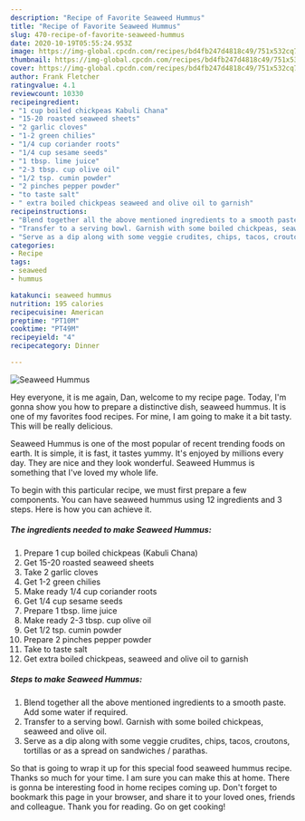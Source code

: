 ```yaml
---
description: "Recipe of Favorite Seaweed Hummus"
title: "Recipe of Favorite Seaweed Hummus"
slug: 470-recipe-of-favorite-seaweed-hummus
date: 2020-10-19T05:55:24.953Z
image: https://img-global.cpcdn.com/recipes/bd4fb247d4818c49/751x532cq70/seaweed-hummus-recipe-main-photo.jpg
thumbnail: https://img-global.cpcdn.com/recipes/bd4fb247d4818c49/751x532cq70/seaweed-hummus-recipe-main-photo.jpg
cover: https://img-global.cpcdn.com/recipes/bd4fb247d4818c49/751x532cq70/seaweed-hummus-recipe-main-photo.jpg
author: Frank Fletcher
ratingvalue: 4.1
reviewcount: 10330
recipeingredient:
- "1 cup boiled chickpeas Kabuli Chana"
- "15-20 roasted seaweed sheets"
- "2 garlic cloves"
- "1-2 green chilies"
- "1/4 cup coriander roots"
- "1/4 cup sesame seeds"
- "1 tbsp. lime juice"
- "2-3 tbsp. cup olive oil"
- "1/2 tsp. cumin powder"
- "2 pinches pepper powder"
- "to taste salt"
- " extra boiled chickpeas seaweed and olive oil to garnish"
recipeinstructions:
- "Blend together all the above mentioned ingredients to a smooth paste. Add some water if required."
- "Transfer to a serving bowl. Garnish with some boiled chickpeas, seaweed and olive oil."
- "Serve as a dip along with some veggie crudites, chips, tacos, croutons, tortillas or as a spread on sandwiches / parathas."
categories:
- Recipe
tags:
- seaweed
- hummus

katakunci: seaweed hummus 
nutrition: 195 calories
recipecuisine: American
preptime: "PT10M"
cooktime: "PT49M"
recipeyield: "4"
recipecategory: Dinner

---
```



![Seaweed Hummus](https://img-global.cpcdn.com/recipes/bd4fb247d4818c49/751x532cq70/seaweed-hummus-recipe-main-photo.jpg)

Hey everyone, it is me again, Dan, welcome to my recipe page. Today, I'm gonna show you how to prepare a distinctive dish, seaweed hummus. It is one of my favorites food recipes. For mine, I am going to make it a bit tasty. This will be really delicious.

Seaweed Hummus is one of the most popular of recent trending foods on earth. It is simple, it is fast, it tastes yummy. It's enjoyed by millions every day. They are nice and they look wonderful. Seaweed Hummus is something that I've loved my whole life.




To begin with this particular recipe, we must first prepare a few components. You can have seaweed hummus using 12 ingredients and 3 steps. Here is how you can achieve it.

<!--inarticleads1-->

##### The ingredients needed to make Seaweed Hummus:

1. Prepare 1 cup boiled chickpeas (Kabuli Chana)
1. Get 15-20 roasted seaweed sheets
1. Take 2 garlic cloves
1. Get 1-2 green chilies
1. Make ready 1/4 cup coriander roots
1. Get 1/4 cup sesame seeds
1. Prepare 1 tbsp. lime juice
1. Make ready 2-3 tbsp. cup olive oil
1. Get 1/2 tsp. cumin powder
1. Prepare 2 pinches pepper powder
1. Take to taste salt
1. Get  extra boiled chickpeas, seaweed and olive oil to garnish




<!--inarticleads2-->

##### Steps to make Seaweed Hummus:

1. Blend together all the above mentioned ingredients to a smooth paste. Add some water if required.
1. Transfer to a serving bowl. Garnish with some boiled chickpeas, seaweed and olive oil.
1. Serve as a dip along with some veggie crudites, chips, tacos, croutons, tortillas or as a spread on sandwiches / parathas.




So that is going to wrap it up for this special food seaweed hummus recipe. Thanks so much for your time. I am sure you can make this at home. There is gonna be interesting food in home recipes coming up. Don't forget to bookmark this page in your browser, and share it to your loved ones, friends and colleague. Thank you for reading. Go on get cooking!
